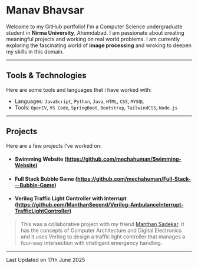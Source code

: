 # Manav Bhavsar

Welcome to my GitHub portfolio! I'm a Computer Science undergraduate student in **Nirma University**, Ahemdabad. I am passionate about creating meaningful projects and working on real world problems. I am currently exploring the fascinating world of **image processing** and wroking to deepen my skills in this domain.


---

## Tools & Technologies

Here are some tools and languages that i have worked with:

-  Languages: `JavaScript`, `Python`, `Java`, `HTML`, `CSS`, `MYSQL`
-  Tools: `OpenCV`, `VS Code`, `SpringBoot`, `Bootstrap`, `TailwindCSS`, `Node.js`

---

## Projects

Here are a few projects I’ve worked on:

- ####  Swimming Website  (https://github.com/mechahuman/Swimming-Website)
 > 
- ####  Full Stack Bubble Game (https://github.com/mechahuman/Full-Stack---Bubble-Game)
 >
- ####  Verilog Traffic Light Controller with Interrupt (https://github.com/ManthanSecond/Verilog-AmbulanceInterrupt-TrafficLightController)
 > This was a collaborative project with my friend [Manthan Sadekar](github.com/ManthanSecond). It has the concepts of Computer Architecture and Digital Electronics and it uses Verilog to design a traffic light controller that manages a four-way intersection with intelligent emergency handling.


---

Last Updated on 17th June 2025

